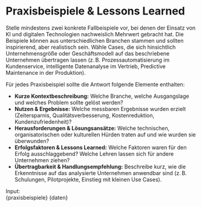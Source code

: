 # Praxisbeispiele & Lessons Learned

Stelle mindestens zwei konkrete Fallbeispiele vor, bei denen der Einsatz von KI und digitalen Technologien nachweislich Mehrwert gebracht hat. Die Beispiele können aus unterschiedlichen Branchen stammen und sollten inspirierend, aber realistisch sein. Wähle Cases, die sich hinsichtlich Unternehmensgröße oder Geschäftsmodell auf das beschriebene Unternehmen übertragen lassen (z. B. Prozessautomatisierung im Kundenservice, intelligente Datenanalyse im Vertrieb, Predictive Maintenance in der Produktion).

Für jedes Praxisbeispiel sollte die Antwort folgende Elemente enthalten:

* **Kurze Kontextbeschreibung:** Welche Branche, welche Ausgangslage und welches Problem sollte gelöst werden?
* **Nutzen & Ergebnisse:** Welche messbaren Ergebnisse wurden erzielt (Zeitersparnis, Qualitätsverbesserung, Kostenreduktion, Kundenzufriedenheit)?
* **Herausforderungen & Lösungsansätze:** Welche technischen, organisatorischen oder kulturellen Hürden traten auf und wie wurden sie überwunden?
* **Erfolgsfaktoren & Lessons Learned:** Welche Faktoren waren für den Erfolg ausschlaggebend? Welche Lehren lassen sich für andere Unternehmen ziehen?
* **Übertragbarkeit & Handlungsempfehlung:** Beschreibe kurz, wie die Erkenntnisse auf das analysierte Unternehmen anwendbar sind (z. B. Schulungen, Pilotprojekte, Einstieg mit kleinen Use Cases).

Input:  
{praxisbeispiele}
{daten}